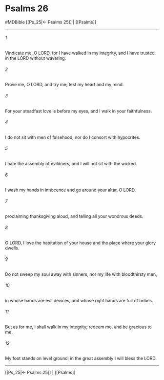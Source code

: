 # Psalms 26
#MDBible
[[Ps_25|← Psalms 25]] | [[Psalms]]

***

###### 1 

Vindicate me, O LORD, for I have walked in my integrity, and I have trusted in the LORD without wavering. 

###### 2 

Prove me, O LORD, and try me; test my heart and my mind. 

###### 3 

For your steadfast love is before my eyes, and I walk in your faithfulness. 

###### 4 

I do not sit with men of falsehood, nor do I consort with hypocrites. 

###### 5 

I hate the assembly of evildoers, and I will not sit with the wicked. 

###### 6 

I wash my hands in innocence and go around your altar, O LORD, 

###### 7 

proclaiming thanksgiving aloud, and telling all your wondrous deeds. 

###### 8 

O LORD, I love the habitation of your house and the place where your glory dwells. 

###### 9 

Do not sweep my soul away with sinners, nor my life with bloodthirsty men, 

###### 10 

in whose hands are evil devices, and whose right hands are full of bribes. 

###### 11 

But as for me, I shall walk in my integrity; redeem me, and be gracious to me. 

###### 12 

My foot stands on level ground; in the great assembly I will bless the LORD. 

***

[[Ps_25|← Psalms 25]] | [[Psalms]]
